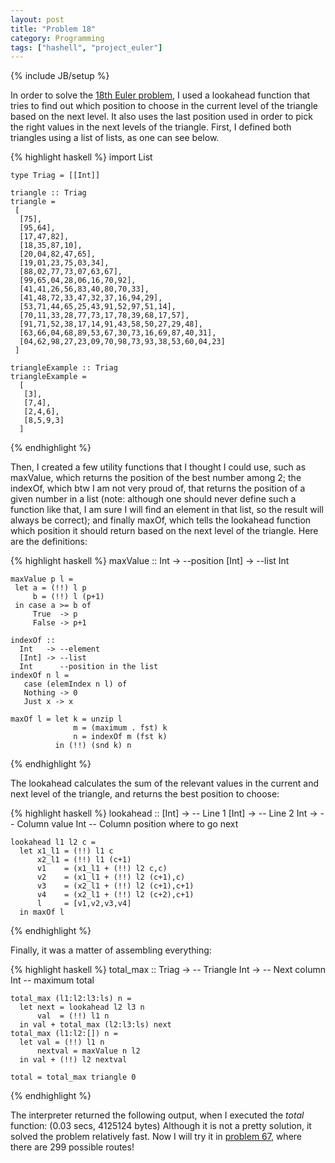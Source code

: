 ```yaml
---
layout: post
title: "Problem 18"
category: Programming
tags: ["hashell", "project_euler"]
---
```

{% include JB/setup %}

In order to solve the [18th Euler problem](http://projecteuler.net/index.php?section=problems&id=18), I used a
lookahead function that tries to find out which position to choose in the
current level of the triangle based on the next level. It also uses the last
position used in order to pick the right values in the next levels of the
triangle. First, I defined both triangles using a list of lists, as one can
see below.

{% highlight haskell %}
    import List

    type Triag = [[Int]]

    triangle :: Triag
    triangle =
     [
      [75],
      [95,64],
      [17,47,82],
      [18,35,87,10],
      [20,04,82,47,65],
      [19,01,23,75,03,34],
      [88,02,77,73,07,63,67],
      [99,65,04,28,06,16,70,92],
      [41,41,26,56,83,40,80,70,33],
      [41,48,72,33,47,32,37,16,94,29],
      [53,71,44,65,25,43,91,52,97,51,14],
      [70,11,33,28,77,73,17,78,39,68,17,57],
      [91,71,52,38,17,14,91,43,58,50,27,29,48],
      [63,66,04,68,89,53,67,30,73,16,69,87,40,31],
      [04,62,98,27,23,09,70,98,73,93,38,53,60,04,23]
     ]

    triangleExample :: Triag
    triangleExample =
      [
       [3],
       [7,4],
       [2,4,6],
       [8,5,9,3]
      ]
{% endhighlight %}

Then, I created a few utility functions that I thought I could use, such as
maxValue, which returns the position of the best number among 2; the
indexOf, which btw I am not very proud of, that returns the position of a
given number in a list (note: although one should never define such a function
like that, I am sure I will find an element in that list, so the result will
always be correct); and finally maxOf, which tells the lookahead
function which position it should return based on the next level of the
triangle. Here are the definitions:

{% highlight haskell %}
    maxValue ::
      Int   -> --position
      [Int] -> --list
      Int

    maxValue p l =
     let a = (!!) l p
         b = (!!) l (p+1)
     in case a >= b of
         True  -> p
         False -> p+1

    indexOf ::
      Int   -> --element
      [Int] -> --list
      Int      --position in the list
    indexOf n l =
       case (elemIndex n l) of
       Nothing -> 0
       Just x -> x

    maxOf l = let k = unzip l
                  m = (maximum . fst) k
                  n = indexOf m (fst k)
              in (!!) (snd k) n
{% endhighlight %}

The lookahead calculates the sum of the relevant values in the current and
next level of the triangle, and returns the best position to choose:

{% highlight haskell %}
    lookahead ::
      [Int] ->  -- Line 1
      [Int] ->  -- Line 2
      Int   ->  -- Column value
      Int       -- Column position where to go next

    lookahead l1 l2 c =
      let x1_l1 = (!!) l1 c
          x2_l1 = (!!) l1 (c+1)
          v1    = (x1_l1 + (!!) l2 c,c)
          v2    = (x1_l1 + (!!) l2 (c+1),c)
          v3    = (x2_l1 + (!!) l2 (c+1),c+1)
          v4    = (x2_l1 + (!!) l2 (c+2),c+1)
          l     = [v1,v2,v3,v4]
      in maxOf l
{% endhighlight %}

Finally, it was a matter of assembling everything:

{% highlight haskell %}
    total_max ::
      Triag -> -- Triangle
      Int   -> -- Next column
      Int      -- maximum total

    total_max (l1:l2:l3:ls) n =
      let next = lookahead l2 l3 n
          val  = (!!) l1 n
      in val + total_max (l2:l3:ls) next
    total_max (l1:l2:[]) n =
      let val = (!!) l1 n
          nextval = maxValue n l2
      in val + (!!) l2 nextval

    total = total_max triangle 0
{% endhighlight %}

The interpreter returned the following output, when I executed the _total_
function: (0.03 secs, 4125124 bytes) Although it is not a pretty solution, it
solved the problem relatively fast. Now I will try it in [problem 67](http://projecteuler.net/index.php?section=problems&id=67), where there are
299 possible routes!

